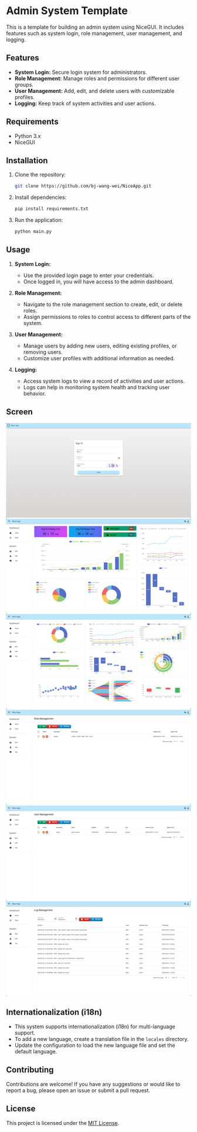 # Admin System Template

This is a template for building an admin system using NiceGUI. It includes features such as system login, role management, user management, and logging.

## Features

- **System Login:** Secure login system for administrators.
- **Role Management:** Manage roles and permissions for different user groups.
- **User Management:** Add, edit, and delete users with customizable profiles.
- **Logging:** Keep track of system activities and user actions.

## Requirements

- Python 3.x
- NiceGUI

## Installation

1. Clone the repository:

    ```bash
    git clone https://github.com/bj-wang-wei/NiceApp.git
    ```

2. Install dependencies:

    ```bash
    pip install requirements.txt
    ```

3. Run the application:

    ```bash
    python main.py
    ```

## Usage

1. **System Login:**
   - Use the provided login page to enter your credentials.
   - Once logged in, you will have access to the admin dashboard.

2. **Role Management:**
   - Navigate to the role management section to create, edit, or delete roles.
   - Assign permissions to roles to control access to different parts of the system.

3. **User Management:**
   - Manage users by adding new users, editing existing profiles, or removing users.
   - Customize user profiles with additional information as needed.

4. **Logging:**
   - Access system logs to view a record of activities and user actions.
   - Logs can help in monitoring system health and tracking user behavior.

## Screen

   ![Login](screen/login.png)
   ![Home](screen/home.png)
   ![Chart](screen/chart.png)
   ![Role](screen/role.png)
   ![User](screen/user.png)
   ![Log](screen/log.png)

## Internationalization (i18n)

- This system supports internationalization (i18n) for multi-language support.
- To add a new language, create a translation file in the `locales` directory.
- Update the configuration to load the new language file and set the default language.

## Contributing

Contributions are welcome! If you have any suggestions or would like to report a bug, please open an issue or submit a pull request.

## License

This project is licensed under the [MIT License](LICENSE).
